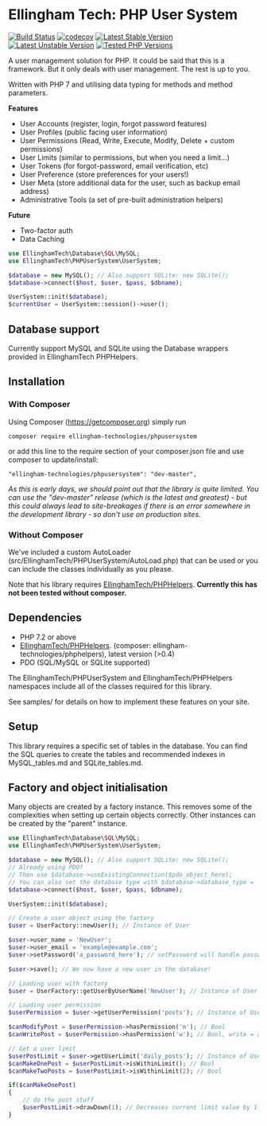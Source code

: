 # Ellingham Tech: PHP User System
[![Build Status](https://travis-ci.org/EllinghamTech/PHPUserSystem.svg?branch=master)](https://travis-ci.org/EllinghamTech/PHPUserSystem)
[![codecov](https://codecov.io/gh/EllinghamTech/PHPUserSystem/branch/master/graph/badge.svg)](https://codecov.io/gh/EllinghamTech/PHPUserSystem)
[![Latest Stable Version](https://poser.pugx.org/ellingham-technologies/phpusersystem/v/stable)](https://packagist.org/packages/ellingham-technologies/phpusersystem)
[![Latest Unstable Version](https://poser.pugx.org/ellingham-technologies/phpusersystem/v/unstable)](https://packagist.org/packages/ellingham-technologies/phpusersystem)
[![Tested PHP Versions](https://img.shields.io/badge/php-%3E%3D7.1.0-green.svg)](https://www.php.net/releases/)

A user management solution for PHP.  It could be said that this is a framework.  But it only deals
with user management.  The rest is up to you.

Written with PHP 7 and utilising data typing for methods and method parameters.

**Features**
- User Accounts (register, login, forgot password features)
- User Profiles (public facing user information)
- User Permissions (Read, Write, Execute, Modify, Delete + custom permissions)
- User Limits (similar to permissions, but when you need a limit...)
- User Tokens (for forgot-password, email verification, etc)
- User Preference (store preferences for your users!)
- User Meta (store additional data for the user, such as backup email address)
- Administrative Tools (a set of pre-built administration helpers)

**Future**
- Two-factor auth
- Data Caching

```php
use EllinghamTech\Database\SQL\MySQL;
use EllinghamTech\PHPUserSystem\UserSystem;

$database = new MySQL(); // Also support SQLite: new SQLite();
$database->connect($host, $user, $pass, $dbname);

UserSystem::init($database);
$currentUser = UserSystem::session()->user();
```

## Database support
Currently support MySQL and SQLite using the Database wrappers provided in EllinghamTech PHPHelpers.

## Installation
### With Composer
Using Composer (https://getcomposer.org) simply run
```
composer require ellingham-technologies/phpusersystem
```

or add this line to the require section of your composer.json file and use composer to update/install:
```
"ellingham-technologies/phpusersystem": "dev-master",
```

*As this is early days, we should point out that the library is quite limited.  You can use the "dev-master" release (which is the latest and greatest) - but this could always lead to site-breakages if there is an error somewhere in the development library - so don't use on production sites.*

### Without Composer
We've included a custom AutoLoader (src/EllinghamTech/PHPUserSystem/AutoLoad.php) that can be used or you can
include the classes individually as you please. 

Note that his library requires [EllinghamTech/PHPHelpers](https://github.com/EllinghamTech/PHPHelpers).
**Currently this has not been tested without composer.**

## Dependencies
- PHP 7.2 or above
- [EllinghamTech/PHPHelpers](https://github.com/EllinghamTech/PHPHelpers). (composer: ellingham-technologies/phphelpers), latest version (>0.4)
- PDO (SQL/MySQL or SQLite supported)

The EllinghamTech/PHPUserSystem and EllinghamTech/PHPHelpers namespaces include all of the classes required for this library.

See samples/ for details on how to implement these features on your site.

## Setup
This library requires a specific set of tables in the database.  You can find the SQL queries to
create the tables and recommended indexes in MySQL_tables.md and SQLite_tables.md.

## Factory and object initialisation
Many objects are created by a factory instance.  This removes some of the complexities when setting
up certain objects correctly.  Other instances can be created by the "parent" instance.

```php
use EllinghamTech\Database\SQL\MySQL;
use EllinghamTech\PHPUserSystem\UserSystem;

$database = new MySQL(); // Also support SQLite: new SQLite();
// Already using PDO?
// Then use $database->useExistingConnection($pdo_object_here);
// You can also set the database type with $database->database_type = 'sql';
$database->connect($host, $user, $pass, $dbname);

UserSystem::init($database);

// Create a user object using the factory
$user = UserFactory::newUser(); // Instance of User

$user->user_name = 'NewUser';
$user->user_email = 'example@example.com';
$user->setPassword('a_password_here'); // setPassword will handle password hashing for you

$user->save(); // We now have a new user in the database!

// Loading user with factory
$user = UserFactory::getUserByUserName('NewUser'); // Instance of User

// Loading user permission
$userPermission = $user->getUserPermission('posts'); // Instance of UserPermission

$canModifyPost = $userPermission->hasPermission('m'); // Bool
$canWritePost = $userPermission->hasPermission('w'); // Bool, write = add in this context

// Get a user limit
$userPostLimit = $user->getUserLimit('daily_posts'); // Instance of UserLimit
$canMakeOnePost = $userPostLimit->isWithinLimit(); // Bool
$canMakeTwoPosts = $userPostLimit->isWithinLimit(2); // Bool

if($canMakeOnePost)
{
    // do the post stuff
    $userPostLimit->drawDown(1); // Decreases current limit value by 1
}

```
